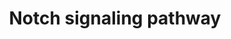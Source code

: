 ---
annotations:
- id: PW:0000204
  parent: signaling pathway
  type: Pathway Ontology
  value: Notch signaling pathway
authors:
- MaintBot
- Thomas
- Ddigles
- Eweitz
description: 'The Notch signaling pathway is an evolutionarily conserved, intercellular
  signaling mechanism essential for proper embryonic development in all metazoan organisms
  in the Animal kingdom. The Notch proteins (Notch1-Notch4 in vertebrates) are single-pass
  receptors that are activated by the Delta (or Delta-like) and Jagged/Serrate families
  of membrane-bound ligands. They are transported to the plasma membrane as cleaved,
  but otherwise intact polypeptides. Interaction with ligand leads to two additional
  proteolytic cleavages that liberate the Notch intracellular domain (NICD) from the
  plasma membrane. The NICD translocates to the nucleus, where it forms a complex
  with the DNA binding protein CSL, displacing a histone deacetylase (HDAc)-co-repressor
  (CoR) complex from CSL. Components of an activation complex, such as MAML1 and histone
  acetyltransferases (HATs), are recruited to the NICD-CSL complex, leading to the
  transcriptional activation of Notch target genes.  Source: [http://www.genome.jp/kegg-bin/show_pathway?org_name=map&mapno=04330&show_description=show
  KEGG]  Adapted from KEGG: http://www.genome.jp/kegg-bin/show_pathway?org_name=dre&mapno=04330'
last-edited: 2021-05-23
organisms:
- Danio rerio
redirect_from:
- /index.php/Pathway:WP1357
- /instance/WP1357
revision: null
schema-jsonld:
- '@context': https://schema.org/
  '@id': https://wikipathways.github.io/pathways/WP1357.html
  '@type': Dataset
  creator:
    '@type': Organization
    name: WikiPathways
  description: 'The Notch signaling pathway is an evolutionarily conserved, intercellular
    signaling mechanism essential for proper embryonic development in all metazoan
    organisms in the Animal kingdom. The Notch proteins (Notch1-Notch4 in vertebrates)
    are single-pass receptors that are activated by the Delta (or Delta-like) and
    Jagged/Serrate families of membrane-bound ligands. They are transported to the
    plasma membrane as cleaved, but otherwise intact polypeptides. Interaction with
    ligand leads to two additional proteolytic cleavages that liberate the Notch intracellular
    domain (NICD) from the plasma membrane. The NICD translocates to the nucleus,
    where it forms a complex with the DNA binding protein CSL, displacing a histone
    deacetylase (HDAc)-co-repressor (CoR) complex from CSL. Components of an activation
    complex, such as MAML1 and histone acetyltransferases (HATs), are recruited to
    the NICD-CSL complex, leading to the transcriptional activation of Notch target
    genes.  Source: [http://www.genome.jp/kegg-bin/show_pathway?org_name=map&mapno=04330&show_description=show
    KEGG]  Adapted from KEGG: http://www.genome.jp/kegg-bin/show_pathway?org_name=dre&mapno=04330'
  keywords:
  - '&amp;amp;amp;#xD;'
  - ADAM17
  - APH1A
  - B8A4R6_DANRE
  - B8JI71_DANRE
  - CREBBP
  - DLL1
  - DLL3
  - DTX4
  - DVL1
  - DVL3
  - HDAC2
  - HES5
  - JAG1
  - JAG2
  - LOC100148345
  - LOC100148437
  - LOC568641
  - LOC571888
  - MAML1
  - NCSTN
  - NOTCH1
  - PTCRA
  - SKIP
  - TNF
  - aph1b
  - ctbp2
  - dll4
  - dvl2
  - hdac1
  - her6
  - kat2a
  - kat2b
  - lfng
  - mfng
  - ncor2
  - notch2
  - numb
  - numbl
  - psen1
  - psen2
  - rbpjb
  - rfng
  - wu:fc10f03
  - zgc:136929
  - zgc:194800
  - zgc:66440
  license: CC0
  name: Notch signaling pathway
seo: CreativeWork
title: Notch signaling pathway
wpid: WP1357
---